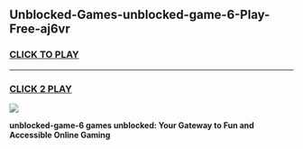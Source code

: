 
## Unblocked-Games-unblocked-game-6-Play-Free-aj6vr
<h3>
<a href="https://premium76.site?title=unblocked-game-6&ref=15A">CLICK TO PLAY</a></h3>
<hr>

<h3>
<a href="https://premium76.site?title=unblocked-game-6&ref=15A">CLICK 2 PLAY</a>
  
</h3>

<a href="https://premium76.site?title=unblocked-game-6&ref=15A"><img src="https://clearcache.store/games.png"></a>


**unblocked-game-6 games unblocked: Your Gateway to Fun and Accessible Online Gaming**
